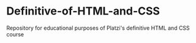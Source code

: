 # Definitive-of-HTML-and-CSS
Repository for educational purposes of Platzi's definitive HTML and CSS course
